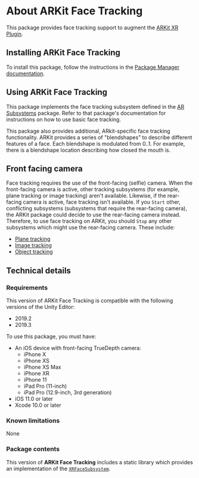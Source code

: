 # About ARKit Face Tracking

This package provides face tracking support to augment the [ARKit XR Plugin](https://docs.unity3d.com/Packages/com.unity.xr.arkit@4.1).

## Installing ARKit Face Tracking

To install this package, follow the instructions in the [Package Manager documentation](https://docs.unity3d.com/Packages/com.unity.package-manager-ui@latest/index.html).

## Using ARKit Face Tracking

This package implements the face tracking subsystem defined in the [AR Subsystems](https://docs.unity3d.com/Packages/com.unity.xr.arsubsystems@4.1) package. Refer to that package's documentation for instructions on how to use basic face tracking.

This package also provides additional, ARkit-specific face tracking functionality. ARKit provides a series of "blendshapes" to describe different features of a face. Each blendshape is modulated from 0..1. For example, there is a blendshape location describing how closed the mouth is.

## Front facing camera

Face tracking requires the use of the front-facing (selfie) camera. When the front-facing camera is active, other tracking subsystems (for example, plane tracking or image tracking) aren't available. Likewise, if the rear-facing camera is active, face tracking isn't available. If you `Start` other, conflicting subsystems (subsystems that require the rear-facing camera), the ARKit package could decide to use the rear-facing camera instead. Therefore, to use face tracking on ARKit, you should `Stop` any other subsystems which might use the rear-facing camera. These include:

* [Plane tracking](https://docs.unity3d.com/Packages/com.unity.xr.arsubsystems@4.1/manual/plane-subsystem.html)
* [Image tracking](https://docs.unity3d.com/Packages/com.unity.xr.arsubsystems@4.1/manual/image-tracking.html)
* [Object tracking](https://docs.unity3d.com/Packages/com.unity.xr.arsubsystems@4.1/manual/object-tracking.html)


## Technical details

### Requirements

This version of ARKit Face Tracking is compatible with the following versions of the Unity Editor:

* 2019.2
* 2019.3

To use this package, you must have:

- An iOS device with front-facing TrueDepth camera:
  - iPhone X
  - iPhone XS
  - iPhone XS Max
  - iPhone XR
  - iPhone 11
  - iPad Pro (11-inch)
  - iPad Pro (12.9-inch, 3rd generation)
- iOS 11.0 or later
- Xcode 10.0 or later

### Known limitations

None

### Package contents

This version of **ARKit Face Tracking** includes a static library which provides an implementation of the [`XRFaceSubsystem`](https://docs.unity3d.com/Packages/com.unity.xr.arsubsystems@4.1/manual/face-tracking.html).
